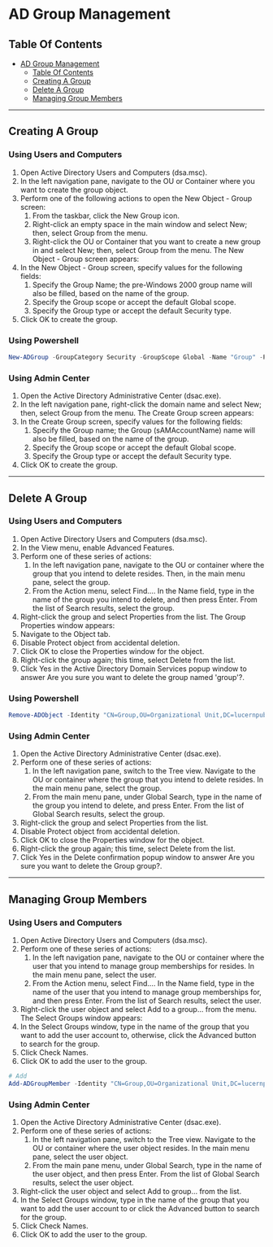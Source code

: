 # AD Group Management

## Table Of Contents

- [AD Group Management](#ad-group-management)
  - [Table Of Contents](#table-of-contents)
  - [Creating A Group](#creating-a-group)
  - [Delete A Group](#delete-a-group)
  - [Managing Group Members](#managing-group-members)

---

<div style="page-break-after: always;"></div>

## Creating A Group

### Using Users and Computers

1. Open Active Directory Users and Computers (dsa.msc). 
2. In the left navigation pane, navigate to the OU or Container where you want to create the group object. 
3. Perform one of the following actions to open the New Object - Group screen:
   1. From the taskbar, click the New Group icon. 
   2. Right-click an empty space in the main window and select New; then, select Group from the menu. 
   3. Right-click the OU or Container that you want to create a new group in and select New; then, select Group from the menu. The New Object - Group screen appears: 
4. In the New Object - Group screen, specify values for the following fields: 
   1. Specify the Group Name; the pre-Windows 2000 group name will also be filled, based on the name of the group. 
   2. Specify the Group scope or accept the default Global scope. 
   3. Specify the Group type or accept the default Security type. 
5. Click OK to create the group.

### Using Powershell

```powershell
New-ADGroup -GroupCategory Security -GroupScope Global -Name "Group" -Path "OU=Organizational Unit,DC=lucernpub,DC=com" -SamAccountName "Group"
```

### Using Admin Center

1. Open the Active Directory Administrative Center (dsac.exe). 
2. In the left navigation pane, right-click the domain name and select New; then, select Group from the menu. The Create Group screen appears: 
3. In the Create Group screen, specify values for the following fields: 
   1. Specify the Group name; the Group (sAMAccountName) name will also be filled, based on the name of the group. 
   2. Specify the Group scope or accept the default Global scope. 
   3. Specify the Group type or accept the default Security type. 
4. Click OK to create the group.

---

<div style="page-break-after: always;"></div>

## Delete A Group

### Using Users and Computers

1. Open Active Directory Users and Computers (dsa.msc). 
2. In the View menu, enable Advanced Features. 
3. Perform one of these series of actions:  
   1. In the left navigation pane, navigate to the OU or container where the group that you intend to delete resides. Then, in the main menu pane, select the group. 
   2. From the Action menu, select Find…. In the Name field, type in the name of the group you intend to delete, and then press Enter. From the list of Search results, select the group. 
4. Right-click the group and select Properties from the list. The Group Properties window appears: 
5. Navigate to the Object tab. 
6. Disable Protect object from accidental deletion. 
7. Click OK to close the Properties window for the object. 
8. Right-click the group again; this time, select Delete from the list. 
9. Click Yes in the Active Directory Domain Services popup window to answer Are you sure you want to delete the group named 'group'?.

### Using Powershell

```powershell
Remove-ADObject -Identity "CN=Group,OU=Organizational Unit,DC=lucernpub,DC=com"
```

### Using Admin Center

1. Open the Active Directory Administrative Center (dsac.exe). 
2. Perform one of these series of actions:  
   1. In the left navigation pane, switch to the Tree view. Navigate to the OU or container where the group that you intend to delete resides. In the main menu pane, select the group. 
   2. From the main menu pane, under Global Search, type in the name of the group you intend to delete, and press Enter. From the list of Global Search results, select the group. 
3. Right-click the group and select Properties from the list. 
4. Disable Protect object from accidental deletion. 
5. Click OK to close the Properties window for the object. 
6. Right-click the group again; this time, select Delete from the list. 
7. Click Yes in the Delete confirmation popup window to answer Are you sure you want to delete the Group group?.

---

<div style="page-break-after: always;"></div>

## Managing Group Members

### Using Users and Computers

1. Open Active Directory Users and Computers (dsa.msc). 
2. Perform one of these series of actions:  
   1. In the left navigation pane, navigate to the OU or container where the user that you intend to manage group memberships for resides. In the main menu pane, select the user. 
   2. From the Action menu, select Find…. In the Name field, type in the name of the user that you intend to manage group memberships for, and then press Enter. From the list of Search results, select the user. 
3. Right-click the user object and select Add to a group… from the menu. The Select Groups window appears: 
4. In the Select Groups window, type in the name of the group that you want to add the user account to, otherwise, click the Advanced button to search for the group. 
5. Click Check Names. 
6. Click OK to add the user to the group.

```powershell
# Add
Add-ADGroupMember -Identity "CN=Group,OU=Organizational Unit,DC=lucernpub,DC=com" -Members "User"


```

### Using Admin Center

1. Open the Active Directory Administrative Center (dsac.exe). 
2. Perform one of these series of actions:  
   1. In the left navigation pane, switch to the Tree view. Navigate to the OU or container where the user object resides. In the main menu pane, select the user object. 
   2. From the main pane menu, under Global Search, type in the name of the user object, and then press Enter. From the list of Global Search results, select the user object. 
3. Right-click the user object and select Add to group… from the list. 
4. In the Select Groups window, type in the name of the group that you want to add the user account to or click the Advanced button to search for the group. 
5. Click Check Names. 
6. Click OK to add the user to the group.